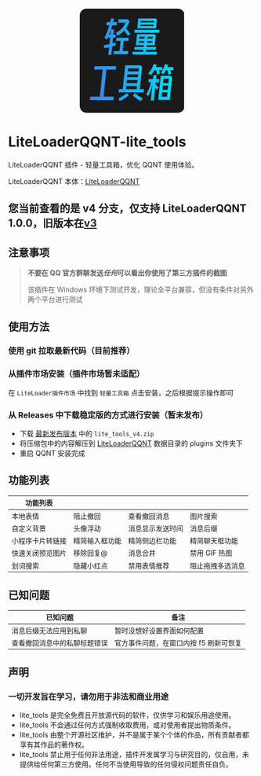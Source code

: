 <p align=center>
  <img src="./icon.png" />
</p>

# LiteLoaderQQNT-lite_tools

LiteLoaderQQNT 插件 - 轻量工具箱，优化 QQNT 使用体验。

LiteLoaderQQNT 本体：[LiteLoaderQQNT](https://github.com/mo-jinran/LiteLoaderQQNT)

## 您当前查看的是 v4 分支，仅支持 LiteLoaderQQNT 1.0.0，旧版本在[v3](https://github.com/xiyuesaves/LiteLoaderQQNT-lite_tools/tree/v3)

## 注意事项

> **不要在 QQ 官方群聊发送*任何*可以看出你使用了第三方插件的截图**
>
> 该插件在 Windows 环境下测试开发，理论全平台兼容，但没有条件对另外两个平台进行测试

## 使用方法

### 使用 git 拉取最新代码（目前推荐）

### 从插件市场安装（插件市场暂未适配）

在 `LiteLoader插件市场` 中找到 `轻量工具箱` 点击安装，之后根据提示操作即可

### 从 Releases 中下载稳定版的方式进行安装（暂未发布）

- 下载 [最新发布版本](https://github.com/xiyuesaves/LiteLoaderQQNT-lite_tools/releases/latest) 中的 `lite_tools_v4.zip`
- 将压缩包中的内容解压到 [LiteLoaderQQNT](https://github.com/mo-jinran/LiteLoaderQQNT) 数据目录的 plugins 文件夹下
- 重启 QQNT 安装完成

## 功能列表

| 功能列表         |                |                  |                  |
| ---------------- | -------------- | ---------------- | ---------------- |
| 本地表情         | 阻止撤回       | 查看撤回消息     | 图片搜索         |
| 自定义背景       | 头像浮动       | 消息显示发送时间 | 消息后缀         |
| 小程序卡片转链接 | 精简输入框功能 | 精简侧边栏功能   | 精简聊天框功能   |
| 快速关闭预览图片 | 移除回复@      | 消息合并         | 禁用 GIF 热图    |
| 划词搜索         | 隐藏小红点     | 禁用表情推荐     | 阻止拖拽多选消息 |

## 已知问题

| 已知问题                     | 备注                                   |
| ---------------------------- | -------------------------------------- |
| 消息后缀无法应用到私聊       | 暂时没想好设置界面如何配置             |
| 查看撤回消息中的私聊标题错误 | 官方事件问题，在窗口内按 f5 刷新可恢复 |

## 声明

### 一切开发旨在学习，请勿用于非法和商业用途

- lite_tools 是完全免费且开放源代码的软件，仅供学习和娱乐用途使用。
- lite_tools 不会通过任何方式强制收取费用，或对使用者提出物质条件。
- lite_tools 由整个开源社区维护，并不是属于某个个体的作品，所有贡献者都享有其作品的著作权。
- lite_tools 禁止用于任何非法用途，插件开发属学习与研究目的，仅自用，未提供给任何第三方使用。任何不当使用导致的任何侵权问题责任自负。
